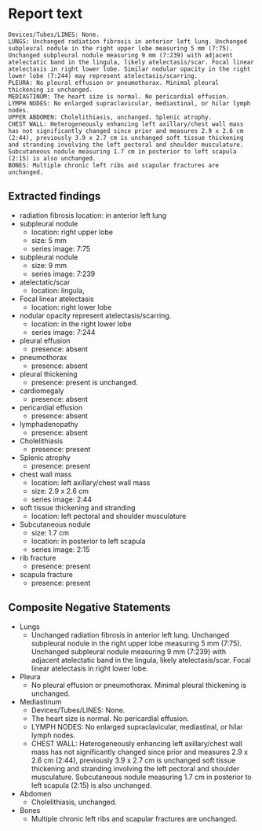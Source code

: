 # Report text

```text
Devices/Tubes/LINES: None.
LUNGS: Unchanged radiation fibrosis in anterior left lung. Unchanged subpleural nodule in the right upper lobe measuring 5 mm (7:75). Unchanged subpleural nodule measuring 9 mm (7:239) with adjacent atelectatic band in the lingula, likely atelectasis/scar. Focal linear atelectasis in right lower lobe. Similar nodular opacity in the right lower lobe (7:244) may represent atelectasis/scarring.
PLEURA: No pleural effusion or pneumothorax. Minimal pleural thickening is unchanged.
MEDIASTINUM: The heart size is normal. No pericardial effusion. 
LYMPH NODES: No enlarged supraclavicular, mediastinal, or hilar lymph nodes.
UPPER ABDOMEN: Cholelithiasis, unchanged. Splenic atrophy.
CHEST WALL: Heterogeneously enhancing left axillary/chest wall mass has not significantly changed since prior and measures 2.9 x 2.6 cm (2:44), previously 3.9 x 2.7 cm is unchanged soft tissue thickening and stranding involving the left pectoral and shoulder musculature. Subcutaneous nodule measuring 1.7 cm in posterior to left scapula (2:15) is also unchanged.
BONES: Multiple chronic left ribs and scapular fractures are unchanged.
```

## Extracted findings

- radiation fibrosis
  location: in anterior left lung
- subpleural nodule
  - location: right upper lobe
  - size: 5 mm
  - series image: 7:75
- subpleural nodule
  - size: 9 mm
  - series image: 7:239
- atelectatic/scar
  - location: lingula,
- Focal linear atelectasis
  - location: right lower lobe
- nodular opacity represent atelectasis/scarring.
  - location: in the right lower lobe
  - series image: 7:244
- pleural effusion
  - presence: absent
- pneumothorax
  - presence: absent
- pleural thickening
  - presence: present
  is unchanged.
- cardiomegaly
  - presence: absent
- pericardial effusion
  - presence: absent
- lymphadenopathy
  - presence: absent
- Cholelithiasis
  - presence: present
- Splenic atrophy
  - presence: present
- chest wall mass
  - location: left axillary/chest wall mass
  - size: 2.9 x 2.6 cm
  - series image: 2:44
- soft tissue thickening and stranding
  - location: left pectoral and shoulder musculature
- Subcutaneous nodule
  - size: 1.7 cm
  - location: in posterior to left scapula
  - series image: 2:15
- rib fracture
  - presence: present
- scapula fracture
  - presence: present

## Composite Negative Statements

- Lungs
  - Unchanged radiation fibrosis in anterior left lung. Unchanged subpleural nodule in the right upper lobe measuring 5 mm (7:75). Unchanged subpleural nodule measuring 9 mm (7:239) with adjacent atelectatic band in the lingula, likely atelectasis/scar. Focal linear atelectasis in right lower lobe.
- Pleura
  - No pleural effusion or pneumothorax. Minimal pleural thickening is unchanged.
- Mediastinum
  - Devices/Tubes/LINES: None.
  - The heart size is normal. No pericardial effusion.
  - LYMPH NODES: No enlarged supraclavicular, mediastinal, or hilar lymph nodes.
  - CHEST WALL: Heterogeneously enhancing left axillary/chest wall mass has not significantly changed since prior and measures 2.9 x 2.6 cm (2:44), previously 3.9 x 2.7 cm is unchanged soft tissue thickening and stranding involving the left pectoral and shoulder musculature. Subcutaneous nodule measuring 1.7 cm in posterior to left scapula (2:15) is also unchanged.
- Abdomen
  - Cholelithiasis, unchanged.
- Bones
  - Multiple chronic left ribs and scapular fractures are unchanged.
  